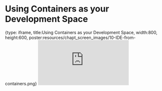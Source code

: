 # Using Containers as your Development Space
 
{type: iframe, title:Using Containers as your Development Space, width:800, height:600, poster:resources/chapt_screen_images/10-IDE-from-containers.png}
![](http://hutchdatascience.org/Containers_for_Scientists/10-IDE-from-containers.html)
 

 
